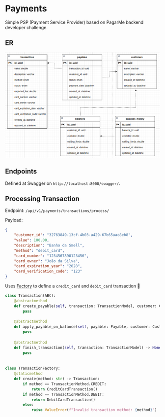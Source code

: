 # Payments

Simple PSP (Payment Service Provider) based on PagarMe backend developer challenge.

## ER

![payments-er](/images/payments-er.png)

## Endpoints

Defined at Swagger on `http://localhost:8000/swagger/`.

## Processing Transaction

Endpoint: `/api/v1/payments/transactions/process/`

Payload:

```json
{
    "customer_id": "32763849-13cf-4b03-a429-67b65aac8eb8",
    "value": 100.00,
    "description": "Banho da Smell",
    "method": "debit_card",
    "card_number": "1234567890123456",
    "card_owner": "João da Silva",
    "card_expiration_year": "2028",
    "card_verification_code": "123"
}
```

Uses [Factory](https://github.com/RafaelEmery/django-playground/blob/master/playground/payments/factory.py) to define a `credit_card` and `debit_card` transaction :pill:

```python
class Transaction(ABC):
    @abstractmethod
    def create_payable(self, transaction: TransactionModel, customer: Customer) -> Payable:
        pass

    @abstractmethod
    def apply_payable_on_balance(self, payable: Payable, customer: Customer) -> None:
        pass

    @abstractmethod
    def finish_transaction(self, transaction: TransactionModel) -> None:
        pass


class TransactionFactory:
    @staticmethod
    def create(method: str) -> Transaction:
        if method == TransactionMethod.CREDIT:
            return CreditCardTransaction()
        if method == TransactionMethod.DEBIT:
            return DebitCardTransaction()
        else:
            raise ValueError(f"Invalid transaction method: {method}")
```
